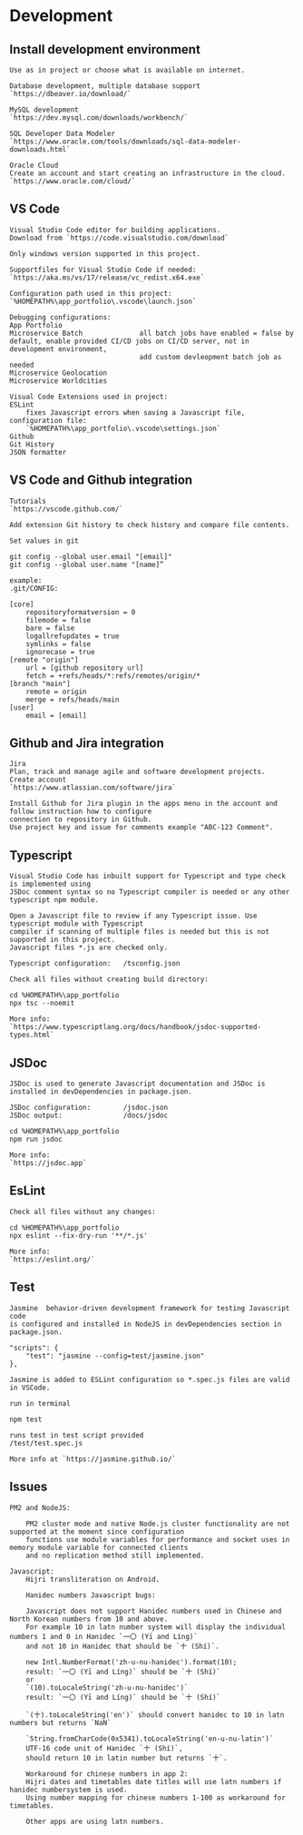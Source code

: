 # Development

## Install development environment

    Use as in project or choose what is available on internet.

    Database development, multiple database support
    `https://dbeaver.io/download/`

    MySQL development
    `https://dev.mysql.com/downloads/workbench/`

    SQL Developer Data Modeler
    `https://www.oracle.com/tools/downloads/sql-data-modeler-downloads.html`

    Oracle Cloud
    Create an account and start creating an infrastructure in the cloud.
    `https://www.oracle.com/cloud/`

## VS Code
    
    Visual Studio Code editor for building applications.
    Download from `https://code.visualstudio.com/download`
    
    Only windows version supported in this project.

    Supportfiles for Visual Studio Code if needed:
    `https://aka.ms/vs/17/release/vc_redist.x64.exe`

    Configuration path used in this project:
    `%HOMEPATH%\app_portfolio\.vscode\launch.json`
    
    Debugging configurations:
    App Portfolio
    Microservice Batch              all batch jobs have enabled = false by default, enable provided CI/CD jobs on CI/CD server, not in development environment, 
                                    add custom devleopment batch job as needed
    Microservice Geolocation
    Microservice Worldcities

    Visual Code Extensions used in project:
    ESLint
        fixes Javascript errors when saving a Javascript file, configuration file:
        `%HOMEPATH%\app_portfolio\.vscode\settings.json`
    Github
    Git History
    JSON formatter

## VS Code and Github integration
    
    Tutorials
    `https://vscode.github.com/`

    Add extension Git history to check history and compare file contents.

    Set values in git
```
git config --global user.email "[email]"
git config --global user.name "[name]”
```
    example:
    .git/CONFIG:
```
[core]
	repositoryformatversion = 0
	filemode = false
	bare = false
	logallrefupdates = true
	symlinks = false
	ignorecase = true
[remote "origin"]
	url = [github repository url]
	fetch = +refs/heads/*:refs/remotes/origin/*
[branch "main"]
	remote = origin
	merge = refs/heads/main
[user]
	email = [email]
```
## Github and Jira integration

    Jira
    Plan, track and manage agile and software development projects.
    Create account
    `https://www.atlassian.com/software/jira`
    
    Install Github for Jira plugin in the apps menu in the account and follow instruction how to configure
    connection to repository in Github.
    Use project key and issue for comments example "ABC-123 Comment".

## Typescript

    Visual Studio Code has inbuilt support for Typescript and type check is implemented using 
	JSDoc comment syntax so no Typescript compiler is needed or any other typescript npm module.

	Open a Javascript file to review if any Typescript issue. Use typescript module with Typescript
	compiler if scanning of multiple files is needed but this is not supported in this project.
    Javascript files *.js are checked only.

    Typescript configuration:   /tsconfig.json

    Check all files without creating build directory:
```    
cd %HOMEPATH%\app_portfolio
npx tsc --noemit
```
    
    More info:
    `https://www.typescriptlang.org/docs/handbook/jsdoc-supported-types.html`

## JSDoc

    JSDoc is used to generate Javascript documentation and JSDoc is installed in devDependencies in package.json.
    
    JSDoc configuration:        /jsdoc.json
    JSDoc output:               /docs/jsdoc
``` 
cd %HOMEPATH%\app_portfolio
npm run jsdoc
```

    More info:
    `https://jsdoc.app`
    

## EsLint

    Check all files without any changes:
``` 
cd %HOMEPATH%\app_portfolio
npx eslint --fix-dry-run '**/*.js'
```

    More info:
    `https://eslint.org/`

## Test 

    Jasmine  behavior-driven development framework for testing Javascript code 
    is configured and installed in NodeJS in devDependencies section in package.json.

```
"scripts": {
    "test": "jasmine --config=test/jasmine.json"
},
```
  
    Jasmine is added to ESLint configuration so *.spec.js files are valid in VSCode.

    run in terminal
```
npm test
```
    runs test in test script provided
    /test/test.spec.js

    More info at `https://jasmine.github.io/`

## Issues
   
	PM2 and NodeJS:

    	PM2 cluster mode and native Node.js cluster functionality are not supported at the moment since configuration 
		functions use module variables for performance and socket uses in memory module variable for connected clients 
		and no replication method still implemented.

	Javascript:
		Hijri transliteration on Android.

		Hanidec numbers Javascript bugs:

		Javascript does not support Hanidec numbers used in Chinese and North Korean numbers from 10 and above. 
		For example 10 in latn number system will display the individual numbers 1 and 0 in Hanidec `一〇 (Yī and Líng)` 
		and not 10 in Hanidec that should be `十 (Shí)`. 

		new Intl.NumberFormat('zh-u-nu-hanidec').format(10); 
		result: `一〇 (Yī and Líng)` should be `十 (Shí)`
		or
		`(10).toLocaleString('zh-u-nu-hanidec')`
		result: `一〇 (Yī and Líng)` should be `十 (Shí)`

		`(十).toLocaleString('en')` should convert hanidec to 10 in latn numbers but returns `NaN`

		`String.fromCharCode(0x5341).toLocaleString('en-u-nu-latin')`
		UTF-16 code unit of Hanidec `十 (Shí)`,
		should return 10 in latin number but returns `十`.

		Workaround for chinese numbers in app 2:
		Hijri dates and timetables date titles will use latn numbers if hanidec numbersystem is used.
		Using number mapping for chinese numbers 1-100 as workaround for timetables.
		
		Other apps are using latn numbers.